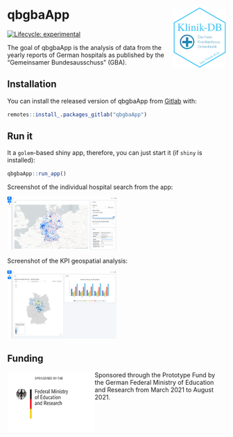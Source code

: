 
<!-- README.md is generated from README.Rmd. Please edit that file -->

# qbgbaApp <img src='man/figures/logo.png' align="right" height="139" />

<!-- badges: start -->

[![Lifecycle:
experimental](https://img.shields.io/badge/lifecycle-experimental-orange.svg)](https://lifecycle.r-lib.org/articles/stages.html#experimental)
<!-- badges: end -->

The goal of qbgbaApp is the analysis of data from the yearly reports of
German hospitals as published by the “Gemeinsamer Bundesausschuss”
(GBA).

## Installation

You can install the released version of qbgbaApp from
[Gitlab](https://gitlab.com/klinik-db/qbgbaApp) with:

``` r
remotes::install_.packages_gitlab("qbgbaApp")
```

## Run it

It a `golem`-based shiny app, therefore, you can just start it (if
`shiny` is installed):

``` r
qbgbaApp::run_app()
```

Screenshot of the individual hospital search from the app:

<img src="./man/figures/Screenshot_Analyse_App_01.png" style="width:50%;"/>

Screenshot of the KPI geospatial analysis:

<img src="./man/figures/Screenshot_Analyse_App_02.png" style="width:50%;"/>

## Funding

<a href='https://klinik-db.de'><img src='man/figures/BMBF_eng.png' align="left" height="139" /></a>

Sponsored through the Prototype Fund by the German Federal Ministry of
Education and Research from March 2021 to August 2021.
